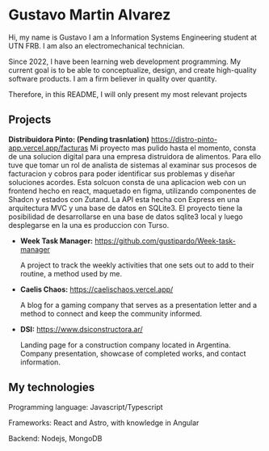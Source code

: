 # Gustavo Martin Alvarez
Hi, my name is Gustavo
I am a Information Systems Engineering student at UTN FRB.
I am also an electromechanical technician.

Since 2022, I have been learning web development programming. My current goal is to be able to conceptualize, design, and create high-quality software products.
I am a firm believer in quality over quantity.

Therefore, in this README, I will only present my most relevant projects
## Projects
  **Distribuidora Pinto: (Pending trasnlation)** https://distro-pinto-app.vercel.app/facturas
Mi proyecto mas pulido hasta el momento, consta de una solucion digital para una empresa distruidora de alimentos. Para ello tuve que tomar un rol de analista de sistemas al examinar sus procesos de facturacion y cobros para poder identificar sus problemas y diseñar soluciones acordes. Esta solcuon consta de una aplicacion web con un frontend hecho en react, maquetado en figma, utilizando componentes de Shadcn y estados con Zutand. La API esta hecha con Express en una arquitectura MVC y una base de datos en SQLite3. El proyecto tiene la posibilidad de desarrollarse en una base de datos sqlite3 local y luego desplegarse en la una es produccion con Turso.

- **Week Task Manager:** https://github.com/gustipardo/Week-task-manager

  A project to track the weekly activities that one sets out to add to their routine, a method used by me.

- **Caelis Chaos:** https://caelischaos.vercel.app/

  A blog for a gaming company that serves as a presentation letter and a method to connect and keep the community informed.

- **DSI:** https://www.dsiconstructora.ar/
  
  Landing page for a construction company located in Argentina. Company presentation, showcase of completed works, and contact information.

## My technologies
Programming language: Javascript/Typescript

Frameworks: React and Astro, with knowledge in Angular

Backend: Nodejs, MongoDB
